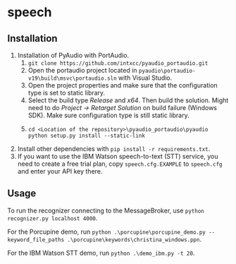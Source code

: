 # speech

## Installation
1. Installation of PyAudio with PortAudio.
    1. `git clone https://github.com/intxcc/pyaudio_portaudio.git`
    2. Open the portaudio project located in
       `pyaudio\portaudio-v19\build\msvc\portaudio.sln` with Visual Studio.
    3. Open the project properties and make sure that the configuration type
       is set to static library.
    4. Select the build type _Release_ and _x64_. Then build the solution.
       Might need to do _Project -> Retarget Solution_ on build failure
       (Windows SDK). Make sure configuration type is still static library.
    5. ```
       cd <Location of the repository>\pyaudio_portaudio\pyaudio
       python setup.py install --static-link
       ```
3. Install other dependencies with `pip install -r requirements.txt`.
4. If you want to use the IBM Watson speech-to-text (STT) service, you need
   to create a free trial plan, copy `speech.cfg.EXAMPLE` to `speech.cfg` and
   enter your API key there.

## Usage

To run the recognizer connecting to the MessageBroker, use
`python recognizer.py localhost 4000`.

For the Porcupine demo, run
`python .\porcupine\porcupine_demo.py --keyword_file_paths
.\porcupine\keywords\christina_windows.ppn`.

For the IBM Watson STT demo, run
`python .\demo_ibm.py -t 20`.
